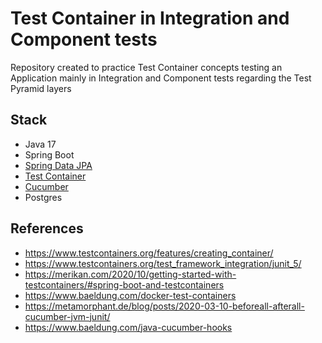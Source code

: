 # Test Container in Integration and Component tests

Repository created to practice Test Container concepts testing an Application mainly in Integration and Component 
tests regarding the Test Pyramid layers

## Stack

- Java 17
- Spring Boot
- [Spring Data JPA](https://spring.io/projects/spring-data-jpa)
- [Test Container](https://www.testcontainers.org/)
- [Cucumber](https://cucumber.io/)
- Postgres

## References
- https://www.testcontainers.org/features/creating_container/
- https://www.testcontainers.org/test_framework_integration/junit_5/
- https://merikan.com/2020/10/getting-started-with-testcontainers/#spring-boot-and-testcontainers
- https://www.baeldung.com/docker-test-containers
- https://metamorphant.de/blog/posts/2020-03-10-beforeall-afterall-cucumber-jvm-junit/
- https://www.baeldung.com/java-cucumber-hooks